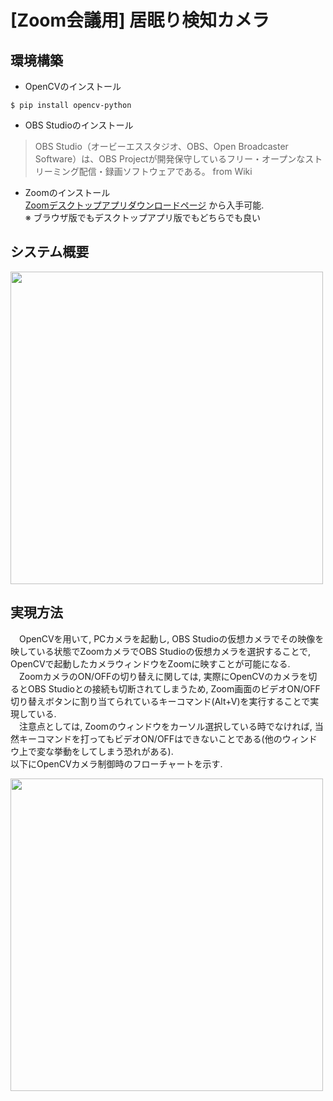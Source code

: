 # [Zoom会議用] 居眠り検知カメラ
## 環境構築
- OpenCVのインストール
```
$ pip install opencv-python
```
- OBS Studioのインストール
> OBS Studio（オービーエススタジオ、OBS、Open Broadcaster Software）は、OBS Projectが開発保守しているフリー・オープンなストリーミング配信・録画ソフトウェアである。 from Wiki

- Zoomのインストール  
[Zoomデスクトップアプリダウンロードページ](https://zoom.us/download#client_4meeting) から入手可能.  
※ ブラウザ版でもデスクトップアプリ版でもどちらでも良い
## システム概要

<img width=500 src=https://github.com/haradakaito/SleepDetectionCamera/assets/75819611/f272725f-5fdc-4019-a2f8-2944e5cc0ed8>

## 実現方法
　OpenCVを用いて, PCカメラを起動し, OBS Studioの仮想カメラでその映像を映している状態でZoomカメラでOBS Studioの仮想カメラを選択することで, OpenCVで起動したカメラウィンドウをZoomに映すことが可能になる.  
　ZoomカメラのON/OFFの切り替えに関しては, 実際にOpenCVのカメラを切るとOBS Studioとの接続も切断されてしまうため, Zoom画面のビデオON/OFF切り替えボタンに割り当てられているキーコマンド(Alt+V)を実行することで実現している.  
　注意点としては, Zoomのウィンドウをカーソル選択している時でなければ, 当然キーコマンドを打ってもビデオON/OFFはできないことである(他のウィンドウ上で変な挙動をしてしまう恐れがある).  
以下にOpenCVカメラ制御時のフローチャートを示す.  

<img width=500 src=https://github.com/haradakaito/SleepDetectionCamera/assets/75819611/30b25d30-e699-4491-871f-5ffcd4ef2bed>



